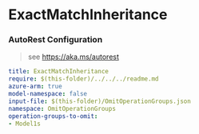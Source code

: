 # ExactMatchInheritance
### AutoRest Configuration
> see https://aka.ms/autorest

``` yaml
title: ExactMatchInheritance
require: $(this-folder)/../../../readme.md
azure-arm: true
model-namespace: false
input-file: $(this-folder)/OmitOperationGroups.json
namespace: OmitOperationGroups
operation-groups-to-omit:
- Model1s
```
